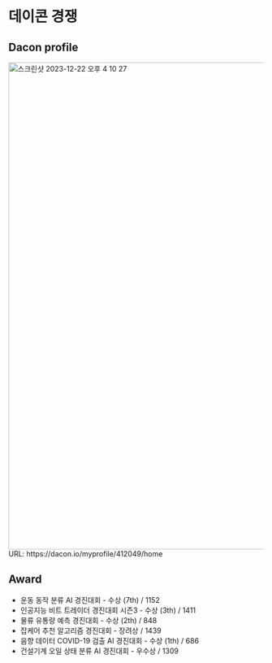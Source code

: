 # 데이콘 경쟁

## Dacon profile
<img width="958" alt="스크린샷 2023-12-22 오후 4 10 27" src="https://github.com/paulms77/Dacon/assets/69188065/95c83861-d299-4933-9f12-d2a52a1fe6ac">
URL: https://dacon.io/myprofile/412049/home

## Award
+ 운동 동작 분류 AI 경진대회 - 수상 (7th) / 1152
+ 인공지능 비트 트레이더 경진대회 시즌3 - 수상 (3th) / 1411
+ 물류 유통량 예측 경진대회 - 수상 (2th) / 848
+ 잡케어 추천 알고리즘 경진대회 - 장려상 / 1439
+ 음향 데이터 COVID-19 검출 AI 경진대회 - 수상 (1th) / 686
+ 건설기계 오일 상태 분류 AI 경진대회 - 우수상 / 1309

